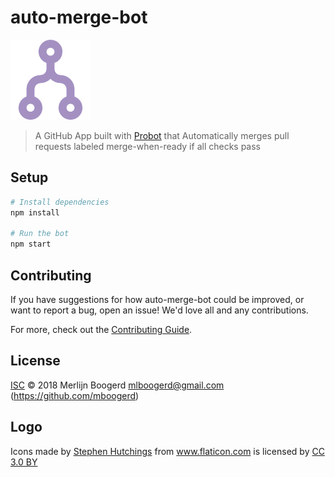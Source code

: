 # auto-merge-bot
![](flow-merge.png "Auto Merge Bot")
>  A GitHub App built with [Probot](https://github.com/probot/probot) that Automatically merges pull requests labeled merge-when-ready if all checks pass

## Setup

```sh
# Install dependencies
npm install

# Run the bot
npm start
```

## Contributing

If you have suggestions for how auto-merge-bot could be improved, or want to report a bug, open an issue! We'd love all and any contributions.

For more, check out the [Contributing Guide](CONTRIBUTING.md).

## License

[ISC](LICENSE) © 2018 Merlijn Boogerd <mlboogerd@gmail.com> (https://github.com/mboogerd)

## Logo
<div>Icons made by <a href="https://www.flaticon.com/authors/stephen-hutchings" title="Stephen Hutchings">Stephen Hutchings</a> from <a href="https://www.flaticon.com/" title="Flaticon">www.flaticon.com</a> is licensed by <a href="http://creativecommons.org/licenses/by/3.0/" title="Creative Commons BY 3.0" target="_blank">CC 3.0 BY</a></div>
